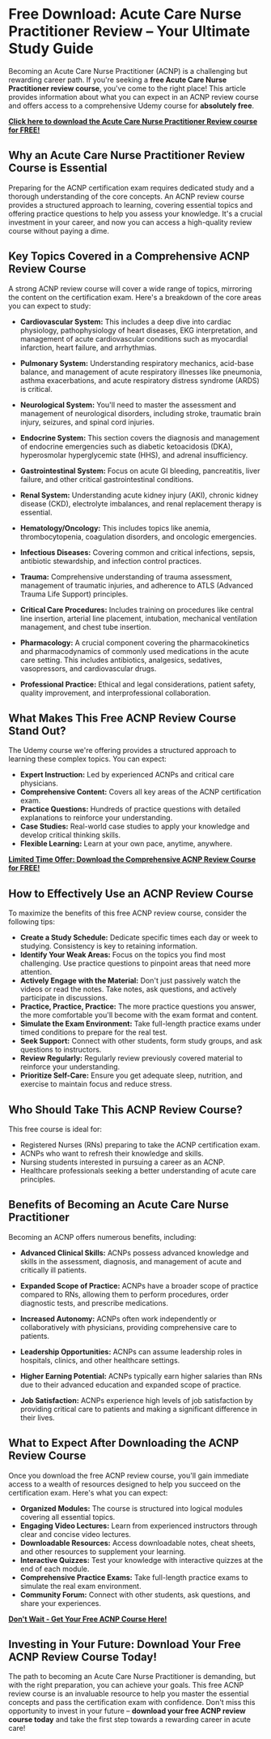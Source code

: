 # Free Download: Acute Care Nurse Practitioner Review – Your Ultimate Study Guide

Becoming an Acute Care Nurse Practitioner (ACNP) is a challenging but rewarding career path. If you're seeking a **free Acute Care Nurse Practitioner review course**, you've come to the right place! This article provides information about what you can expect in an ACNP review course and offers access to a comprehensive Udemy course for **absolutely free**.

[**Click here to download the Acute Care Nurse Practitioner Review course for FREE!**](https://udemywork.com/acute-care-nurse-practitioner-review)

## Why an Acute Care Nurse Practitioner Review Course is Essential

Preparing for the ACNP certification exam requires dedicated study and a thorough understanding of the core concepts. An ACNP review course provides a structured approach to learning, covering essential topics and offering practice questions to help you assess your knowledge. It's a crucial investment in your career, and now you can access a high-quality review course without paying a dime.

## Key Topics Covered in a Comprehensive ACNP Review Course

A strong ACNP review course will cover a wide range of topics, mirroring the content on the certification exam. Here's a breakdown of the core areas you can expect to study:

*   **Cardiovascular System:** This includes a deep dive into cardiac physiology, pathophysiology of heart diseases, EKG interpretation, and management of acute cardiovascular conditions such as myocardial infarction, heart failure, and arrhythmias.

*   **Pulmonary System:** Understanding respiratory mechanics, acid-base balance, and management of acute respiratory illnesses like pneumonia, asthma exacerbations, and acute respiratory distress syndrome (ARDS) is critical.

*   **Neurological System:** You'll need to master the assessment and management of neurological disorders, including stroke, traumatic brain injury, seizures, and spinal cord injuries.

*   **Endocrine System:** This section covers the diagnosis and management of endocrine emergencies such as diabetic ketoacidosis (DKA), hyperosmolar hyperglycemic state (HHS), and adrenal insufficiency.

*   **Gastrointestinal System:** Focus on acute GI bleeding, pancreatitis, liver failure, and other critical gastrointestinal conditions.

*   **Renal System:** Understanding acute kidney injury (AKI), chronic kidney disease (CKD), electrolyte imbalances, and renal replacement therapy is essential.

*   **Hematology/Oncology:** This includes topics like anemia, thrombocytopenia, coagulation disorders, and oncologic emergencies.

*   **Infectious Diseases:** Covering common and critical infections, sepsis, antibiotic stewardship, and infection control practices.

*   **Trauma:** Comprehensive understanding of trauma assessment, management of traumatic injuries, and adherence to ATLS (Advanced Trauma Life Support) principles.

*   **Critical Care Procedures:** Includes training on procedures like central line insertion, arterial line placement, intubation, mechanical ventilation management, and chest tube insertion.

*   **Pharmacology:** A crucial component covering the pharmacokinetics and pharmacodynamics of commonly used medications in the acute care setting. This includes antibiotics, analgesics, sedatives, vasopressors, and cardiovascular drugs.

*   **Professional Practice:** Ethical and legal considerations, patient safety, quality improvement, and interprofessional collaboration.

## What Makes This Free ACNP Review Course Stand Out?

The Udemy course we're offering provides a structured approach to learning these complex topics. You can expect:

*   **Expert Instruction:** Led by experienced ACNPs and critical care physicians.
*   **Comprehensive Content:** Covers all key areas of the ACNP certification exam.
*   **Practice Questions:** Hundreds of practice questions with detailed explanations to reinforce your understanding.
*   **Case Studies:** Real-world case studies to apply your knowledge and develop critical thinking skills.
*   **Flexible Learning:** Learn at your own pace, anytime, anywhere.

[**Limited Time Offer: Download the Comprehensive ACNP Review Course for FREE!**](https://udemywork.com/acute-care-nurse-practitioner-review)

## How to Effectively Use an ACNP Review Course

To maximize the benefits of this free ACNP review course, consider the following tips:

*   **Create a Study Schedule:** Dedicate specific times each day or week to studying. Consistency is key to retaining information.
*   **Identify Your Weak Areas:** Focus on the topics you find most challenging. Use practice questions to pinpoint areas that need more attention.
*   **Actively Engage with the Material:** Don't just passively watch the videos or read the notes. Take notes, ask questions, and actively participate in discussions.
*   **Practice, Practice, Practice:** The more practice questions you answer, the more comfortable you'll become with the exam format and content.
*   **Simulate the Exam Environment:** Take full-length practice exams under timed conditions to prepare for the real test.
*   **Seek Support:** Connect with other students, form study groups, and ask questions to instructors.
*   **Review Regularly:** Regularly review previously covered material to reinforce your understanding.
*   **Prioritize Self-Care:** Ensure you get adequate sleep, nutrition, and exercise to maintain focus and reduce stress.

## Who Should Take This ACNP Review Course?

This free course is ideal for:

*   Registered Nurses (RNs) preparing to take the ACNP certification exam.
*   ACNPs who want to refresh their knowledge and skills.
*   Nursing students interested in pursuing a career as an ACNP.
*   Healthcare professionals seeking a better understanding of acute care principles.

## Benefits of Becoming an Acute Care Nurse Practitioner

Becoming an ACNP offers numerous benefits, including:

*   **Advanced Clinical Skills:** ACNPs possess advanced knowledge and skills in the assessment, diagnosis, and management of acute and critically ill patients.

*   **Expanded Scope of Practice:** ACNPs have a broader scope of practice compared to RNs, allowing them to perform procedures, order diagnostic tests, and prescribe medications.

*   **Increased Autonomy:** ACNPs often work independently or collaboratively with physicians, providing comprehensive care to patients.

*   **Leadership Opportunities:** ACNPs can assume leadership roles in hospitals, clinics, and other healthcare settings.

*   **Higher Earning Potential:** ACNPs typically earn higher salaries than RNs due to their advanced education and expanded scope of practice.

*   **Job Satisfaction:** ACNPs experience high levels of job satisfaction by providing critical care to patients and making a significant difference in their lives.

## What to Expect After Downloading the ACNP Review Course

Once you download the free ACNP review course, you'll gain immediate access to a wealth of resources designed to help you succeed on the certification exam. Here's what you can expect:

*   **Organized Modules:** The course is structured into logical modules covering all essential topics.
*   **Engaging Video Lectures:** Learn from experienced instructors through clear and concise video lectures.
*   **Downloadable Resources:** Access downloadable notes, cheat sheets, and other resources to supplement your learning.
*   **Interactive Quizzes:** Test your knowledge with interactive quizzes at the end of each module.
*   **Comprehensive Practice Exams:** Take full-length practice exams to simulate the real exam environment.
*   **Community Forum:** Connect with other students, ask questions, and share your experiences.

[**Don't Wait - Get Your Free ACNP Course Here!**](https://udemywork.com/acute-care-nurse-practitioner-review)

## Investing in Your Future: Download Your Free ACNP Review Course Today!

The path to becoming an Acute Care Nurse Practitioner is demanding, but with the right preparation, you can achieve your goals. This free ACNP review course is an invaluable resource to help you master the essential concepts and pass the certification exam with confidence. Don't miss this opportunity to invest in your future – **download your free ACNP review course today** and take the first step towards a rewarding career in acute care!

